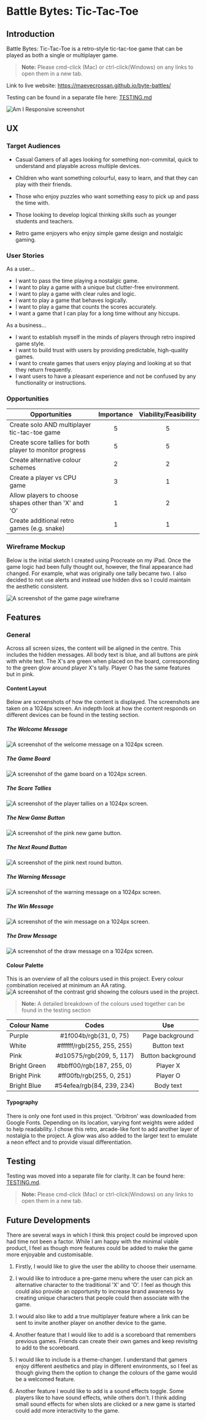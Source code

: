 
# **Battle Bytes: Tic-Tac-Toe**

## **Introduction**

Battle Bytes: Tic-Tac-Toe is a retro-style tic-tac-toe game that can be played as both a single or multiplayer game.

> **Note:** Please cmd-click (Mac) or ctrl-click(Windows) on any links to open them in a new tab.

Link to live website: 
https://maevecrossan.github.io/byte-battles/

Testing can be found in a separate file here: 
[TESTING.md](TESTING.md)

![Am I Responsive screenshot](docs/am-i-responsive-1.png)

## UX
### Target Audiences

* Casual Gamers of all ages looking for something non-commital, quick to understand and playable across multiple devices.

* Children who want something colourful, easy to learn, and that they can play with their friends.

* Those who enjoy puzzles who want something easy to pick up and pass the time with. 

* Those looking to develop logical thinking skills such as younger students and teachers.

* Retro game enjoyers who enjoy simple game design and nostalgic gaming.

### User Stories

As a user...
* I want to pass the time playing a nostalgic game.
* I want to play a game with a unique but clutter-free environment.
* I want to play a game with clear rules and logic.
* I want to play a game that behaves logically.
* I want to play a game that counts the scores accurately.
* I want a game that I can play for a long time without any hiccups.

As a business...
* I want to establish myself in the minds of players through retro inspired game style.
* I want to build trust with users by providing predictable, high-quality games.
* I want to create games that users enjoy playing and looking at so that they return frequently.
* I want users to have a pleasant experience and not be confused by any functionality or instructions.

### Opportunities

| Opportunities | Importance | Viability/Feasibility |
|-----|:-----:|:-----:|
| Create solo AND multiplayer tic-tac-toe game | 5 | 5 |
| Create score tallies for both player to monitor progress | 5 | 5 |
| Create alternative colour schemes | 2 | 2 |
| Create a player vs CPU game | 3 | 1 |
| Allow players to choose shapes other than 'X' and 'O' | 1 | 2 |
| Create additional retro games (e.g. snake) | 1 | 1 |


### Wireframe Mockup
Below is the initial sketch I created using Procreate on my iPad. Once the game logic had been fully thought out, however, the final appearance had changed.
For example, what was originally one tally became two. I also decided to not use alerts and instead use hidden divs so I could maintain the aesthetic consistent. 

![A screenshot of the game page wireframe](docs/rough-mockup-1.png)

## Features

### General

Across all screen sizes, the content will be aligned in the centre. This includes the hidden messages.
All body text is blue, and all buttons are pink with white text. The X's are green when placed on the board, corresponding to the green glow around player X's tally. Player O has the same features but in pink.

#### Content Layout

Below are screenshots of how the content is displayed. The screenshots are taken on a 1024px screen. An indepth look at how the content responds on different devices can be found in the testing section.

##### The Welcome Message
![A screenshot of the welcome message on a 1024px screen.](docs/welcome-1024.jpg)

##### The Game Board
![A screenshot of the game board on a 1024px screen.](docs/board-1024.jpg)

##### The Score Tallies
![A screenshot of the player tallies on a 1024px screen.](docs/tallies-1024.jpg)

##### The New Game Button
![A screenshot of the pink new game button.](docs/new-game-button.jpg)

##### The Next Round Button
![A screenshot of the pink next round button.](docs/next-round-button.jpg)

##### The Warning Message
![A screenshot of the warning message on a 1024px screen.](docs/warning-1024.jpg)

##### The Win Message
![A screenshot of the win message on a 1024px screen.](docs/win-1024.jpg)

##### The Draw Message
![A screenshot of the draw message on a 1024px screen.](docs/draw-1024.jpg)

#### Colour Palette

This is an overview of all the colours used in this project. Every colour combination received at minimum an AA rating.
![A screenshot of the contrast grid showing the colours used in the project.](docs/contrast-grid-overview-1.png)

> **Note:** A detailed breakdown of the colours used together can be found in the testing section

| Colour Name | Codes | Use |
|-----|:-----:|:-----:|
| Purple | #1f004b/rgb(31, 0, 75) | Page background |
| White | #ffffff/rgb(255, 255, 255) | Button text |
| Pink | #d10575/rgb(209, 5, 117) | Button background |
| Bright Green | #bbff00/rgb(187, 255, 0) | Player X |
| Bright Pink | #ff00fb/rgb(255, 0, 251)| Player O |
| Bright Blue | #54efea/rgb(84, 239, 234) | Body text |

#### Typography

There is only one font used in this project. 'Orbitron' was downloaded from Google Fonts. Depending on its location, varying font weights were added to help readability. I chose this retro, arcade-like font to add another layer of nostalgia to the project.
A glow was also added to the larger text to emulate a neon effect and to provide visual differentiation. 

## Testing

Testing was moved into a separate file for clarity. It can be found here: [TESTING.md](TESTING.md).

> **Note:** Please cmd-click (Mac) or ctrl-click(Windows) on any links to open them in a new tab.

## Future Developments

There are several ways in which I think this project could be improved upon had time not been a factor. While I am happy with the minimal viable product, I feel as though more features could be added to make the game more enjoyable and customisable. 

1. Firstly, I would like to give the user the ability to choose their username. 

2. I would like to introduce a pre-game menu where the user can  pick an alternative character to the traditional 'X' and 'O'. I feel as though this could also provide an opportunity to increase brand awareness by creating unique characters that people could then associate with the game.

3. I would also like to add a true multiplayer feature where a link can be sent to invite another player on another device to the game.

4. Another feature that I would like to add is a scoreboard that remembers previous games. Friends can create their own games and keep revisitng to add to the scoreboard. 

5. I would like to include is a theme-changer. I understand that gamers enjoy different aesthetics and play in different environments, so I feel as though giving them the option to change the colours of the game would be a welcomed feature.

6. Another feature I would like to add is a sound effects toggle. Some players like to have sound effects, while others don't. I think adding small sound effects for when slots are clicked or a new game is started could add more interactivity to the game.